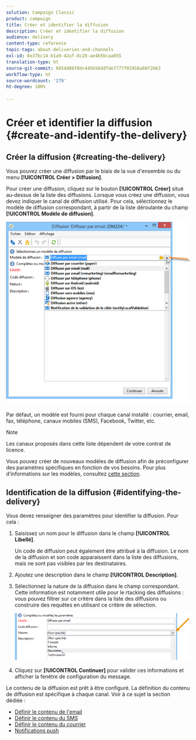 ```yaml
---
solution: Campaign Classic
product: campaign
title: Créer et identifier la diffusion
description: Créer et identifier la diffusion
audience: delivery
content-type: reference
topic-tags: about-deliveries-and-channels
exl-id: 6e37bc14-b1a9-42af-8c28-ae4b5bcaa055
translation-type: ht
source-git-commit: 6854d06f8dc445b56ddfde7777f02916a60f2b63
workflow-type: ht
source-wordcount: '279'
ht-degree: 100%

---
```


# Créer et identifier la diffusion {#create-and-identify-the-delivery}

## Créer la diffusion {#creating-the-delivery}

Vous pouvez créer une diffusion par le biais de la vue d&#39;ensemble ou du menu **[!UICONTROL Créer > Diffusion]**.


Pour créer une diffusion, cliquez sur le bouton **[!UICONTROL Créer]** situé au-dessus de la liste des diffusions. Lorsque vous créez une diffusion, vous devez indiquer le canal de diffusion utilisé. Pour cela, sélectionnez le modèle de diffusion correspondant, à partir de la liste déroulante du champ **[!UICONTROL Modèle de diffusion]**.

![](assets/s_ncs_user_wizard_email01_1.png)

Par défaut, un modèle est fourni pour chaque canal installé : courrier, email, fax, téléphone, canaux mobiles (SMS), Facebook, Twitter, etc.

>[!NOTE]
>
>Les canaux proposés dans cette liste dépendent de votre contrat de licence.

Vous pouvez créer de nouveaux modèles de diffusion afin de préconfigurer des paramètres spécifiques en fonction de vos besoins. Pour plus d’informations sur les modèles, consultez [cette section](../../delivery/using/about-templates.md).

## Identification de la diffusion {#identifying-the-delivery}

Vous devez renseigner des paramètres pour identifier la diffusion. Pour cela :

1. Saisissez un nom pour le diffusion dans le champ **[!UICONTROL Libellé]**.

   Un code de diffusion peut également être attribué à la diffusion. Le nom de la diffusion et son code apparaissent dans la liste des diffusions, mais ne sont pas visibles par les destinataires.

1. Ajoutez une description dans le champ **[!UICONTROL Description]**.
1. Sélectionnez la nature de la diffusion dans le champ correspondant. Cette information est notamment utile pour le rtacking des diffusions : vous pouvez filtrer sur ce critère dans la liste des diffusions ou construire des requêtes en utilisant ce critère de sélection.

   ![](assets/s_ncs_user_email_del_nature.png)

1. Cliquez sur **[!UICONTROL Continuer]** pour valider ces informations et afficher la fenêtre de configuration du message.

Le contenu de la diffusion est prêt à être configuré. La définition du contenu de diffusion est spécifique à chaque canal. Voir à ce sujet la section dédiée :

* [Définir le contenu de l&#39;email](../../delivery/using/defining-the-email-content.md)
* [Définir le contenu du SMS](../../delivery/using/sms-create.md#defining-the-sms-content)
* [Définir le contenu du courrier](../../delivery/using/defining-the-direct-mail-content.md)
* [Notifications push](../../delivery/using/about-mobile-app-channel.md)
